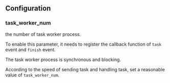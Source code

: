 ## Configuration

### task_worker_num

the number of task worker process.

To enable this parameter, it needs to register the callback function of `task` event and `finish` event.

The task worker process is synchronous and blocking.

According to the speed of sending task and handling task, set a reasonable value of `task_worker_num`.
